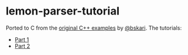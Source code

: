 lemon-parser-tutorial
=====================

Ported to C from the [original C++ examples](https://github.com/bskari/lemon-parser-tutorial)
by [@bskari](https://github.com/bskari). The tutorials:

* [Part 1](http://brskari.wordpress.com/2012/04/29/writing-a-basic-shell-using-flex-and-lemon-part-1/)
* [Part 2](http://brskari.wordpress.com/2012/04/30/writing-a-simple-shell-using-flex-and-lemon-part-2/)
